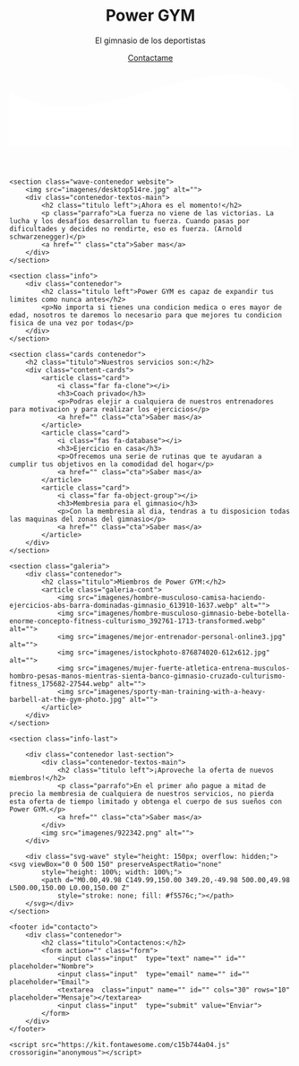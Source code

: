 
<!DOCTYPE html>
<html lang="es">

<head>
    <meta charset="UTF-8">
    <meta name="viewport" content="width=device-width, initial-scale=1.0">
    <meta http-equiv="X-UA-Compatible" content="ie=edge">
    <title>Landing Page HTML</title>
    <link href="https://fonts.googleapis.com/css?family=Raleway:200,300,400,500&display=swap" rel="stylesheet">
    <link rel="stylesheet" href="diseño.css">
</head>

<body>
    <header class="hero">
        <div class="textos-hero">
            <h1>Power GYM</h1>
            <p>El gimnasio de los deportistas</p>
            <a href="#contacto">Contactame</a>
        </div>
        <div class="svg-hero" style="height: 150px; overflow: hidden;"><svg viewBox="0 0 500 150" preserveAspectRatio="none"
                style="height: 100%; width: 100%;">
                <path d="M0.00,49.98 C149.99,150.00 349.20,-49.98 500.00,49.98 L500.00,150.00 L0.00,150.00 Z"
                    style="stroke: none; fill: rgb(255, 255, 255);"></path>
            </svg></div>
    </header>


    <section class="wave-contenedor website">
        <img src="imagenes/desktop514re.jpg" alt="">
        <div class="contenedor-textos-main">
            <h2 class="titulo left">¡Ahora es el momento!</h2>
            <p class="parrafo">La fuerza no viene de las victorias. La lucha y los desafíos desarrollan tu fuerza. Cuando pasas por dificultades y decides no rendirte, eso es fuerza. (Arnold schwarzenegger)</p>
            <a href="" class="cta">Saber mas</a>
        </div>
    </section>

    <section class="info">
        <div class="contenedor">
            <h2 class="titulo left">Power GYM es capaz de expandir tus limites como nunca antes</h2>
            <p>No importa si tienes una condicion medica o eres mayor de edad, nosotros te daremos lo necesario para que mejores tu condicion fisica de una vez por todas</p>
        </div>
    </section>

    <section class="cards contenedor">
        <h2 class="titulo">Nuestros servicios son:</h2>
        <div class="content-cards">
            <article class="card">
                <i class="far fa-clone"></i>
                <h3>Coach privado</h3>
                <p>Podras elejir a cualquiera de nuestros entrenadores para motivacion y para realizar los ejercicios</p>
                <a href="" class="cta">Saber mas</a>
            </article>
            <article class="card">
                <i class="fas fa-database"></i>
                <h3>Ejercicio en casa</h3>
                <p>Ofrecemos una serie de rutinas que te ayudaran a cumplir tus objetivos en la comodidad del hogar</p>
                <a href="" class="cta">Saber mas</a>
            </article>
            <article class="card">
                <i class="far fa-object-group"></i>
                <h3>Membresia para el gimnasio</h3>
                <p>Con la membresia al dia, tendras a tu disposicion todas las maquinas del zonas del gimnasio</p>
                <a href="" class="cta">Saber mas</a>
            </article>
        </div>
    </section>

    <section class="galeria">
        <div class="contenedor">
            <h2 class="titulo">Miembros de Power GYM:</h2>
            <article class="galeria-cont">
                <img src="imagenes/hombre-musculoso-camisa-haciendo-ejercicios-abs-barra-dominadas-gimnasio_613910-1637.webp" alt="">
                <img src="imagenes/hombre-musculoso-gimnasio-bebe-botella-enorme-concepto-fitness-culturismo_392761-1713-transformed.webp" alt="">
                <img src="imagenes/mejor-entrenador-personal-online3.jpg" alt="">
                <img src="imagenes/istockphoto-876874020-612x612.jpg" alt="">
                <img src="imagenes/mujer-fuerte-atletica-entrena-musculos-hombro-pesas-manos-mientras-sienta-banco-gimnasio-cruzado-culturismo-fitness_175682-27544.webp" alt="">
                <img src="imagenes/sporty-man-training-with-a-heavy-barbell-at-the-gym-photo.jpg" alt="">
            </article>
        </div>
    </section>

    <section class="info-last">

        <div class="contenedor last-section">
            <div class="contenedor-textos-main">
                <h2 class="titulo left">¡Aproveche la oferta de nuevos miembros!</h2>
                <p class="parrafo">En el primer año pague a mitad de precio la membresia de cualquiera de nuestros servicios, no pierda esta oferta de tiempo limitado y obtenga el cuerpo de sus sueños con Power GYM.</p>
                <a href="" class="cta">Saber mas</a>
            </div>
            <img src="imagenes/922342.png" alt="">
        </div>
        
        <div class="svg-wave" style="height: 150px; overflow: hidden;"><svg viewBox="0 0 500 150" preserveAspectRatio="none"
            style="height: 100%; width: 100%;">
            <path d="M0.00,49.98 C149.99,150.00 349.20,-49.98 500.00,49.98 L500.00,150.00 L0.00,150.00 Z"
                style="stroke: none; fill: #f5576c;"></path>
        </svg></div>
    </section>

    <footer id="contacto">
        <div class="contenedor">
            <h2 class="titulo">Contactenos:</h2>
            <form action="" class="form">
                <input class="input"  type="text" name="" id="" placeholder="Nombre">
                <input class="input"  type="email" name="" id="" placeholder="Email">
                <textarea  class="input" name="" id="" cols="30" rows="10" placeholder="Mensaje"></textarea>
                <input class="input"  type="submit" value="Enviar">
            </form>
        </div>
    </footer>

    <script src="https://kit.fontawesome.com/c15b744a04.js" crossorigin="anonymous"></script>
</body>

</html>
